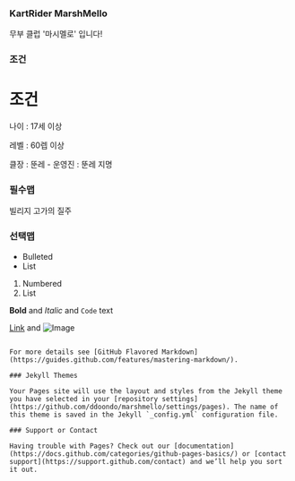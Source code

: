### KartRider MarshMello

무부 클럽 '마시멜로' 입니다!

### 조건


# 조건

나이 : 17세 이상 

레벨 : 60렙 이상

클장 : 뚠레     -     운영진 : 뚠레 지명

### 필수맵
빌리지 고가의 질주

### 선택맵

- Bulleted
- List

1. Numbered
2. List

**Bold** and _Italic_ and `Code` text

[Link](url) and ![Image](src)
```

For more details see [GitHub Flavored Markdown](https://guides.github.com/features/mastering-markdown/).

### Jekyll Themes

Your Pages site will use the layout and styles from the Jekyll theme you have selected in your [repository settings](https://github.com/ddoondo/marshmello/settings/pages). The name of this theme is saved in the Jekyll `_config.yml` configuration file.

### Support or Contact

Having trouble with Pages? Check out our [documentation](https://docs.github.com/categories/github-pages-basics/) or [contact support](https://support.github.com/contact) and we’ll help you sort it out.
